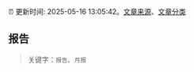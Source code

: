 :alarm_clock: 更新时间: 2025-05-16 13:05:42。[文章来源](/README.md)、[文章分类](/TAGS.md)

## 报告


> 关键字：`报告`、`月报`



